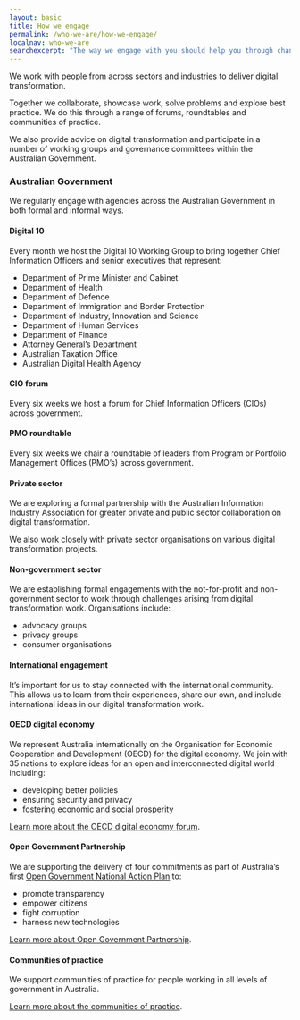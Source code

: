 ```yaml
---
layout: basic
title: How we engage
permalink: /who-we-are/how-we-engage/
localnav: who-we-are
searchexcerpt: "The way we engage with you should help you through change within your organisation."
---
```


We work with people from across sectors and industries to deliver digital transformation. 

Together we collaborate, showcase work, solve problems and explore best practice. We do this through a range of forums, roundtables and communities of practice. 

We also provide advice on digital transformation and participate in a number of working groups and governance committees within the Australian Government.  

### Australian Government

We regularly engage with agencies across the Australian Government in both formal and informal ways. 

#### Digital 10 

Every month we host the Digital 10 Working Group to bring together Chief Information Officers and senior executives that represent:

- Department of Prime Minister and Cabinet 
- Department of Health
- Department of Defence
- Department of Immigration and Border Protection 
- Department of Industry, Innovation and Science
- Department of Human Services
- Department of Finance
- Attorney General’s Department
- Australian Taxation Office
- Australian Digital Health Agency


#### CIO forum 

Every six weeks we host a forum for Chief Information Officers (CIOs) across government. 

#### PMO roundtable 

Every six weeks we chair a roundtable of leaders from Program or Portfolio Management Offices (PMO’s) across government. 

#### Private sector 

We are exploring a formal partnership with the Australian Information Industry Association for greater private and public sector collaboration on digital transformation. 

We also work closely with private sector organisations on various digital transformation projects. 

#### Non-government sector 

We are establishing formal engagements with the not-for-profit and non-government sector to work through challenges arising from digital transformation work. Organisations include:

- advocacy groups
- privacy groups 
- consumer organisations

#### International engagement

It’s important for us to stay connected with the international community. This allows us to learn from their experiences, share our own, and include international ideas in our digital transformation work. 

#### OECD digital economy  

We represent Australia internationally on the Organisation for Economic Cooperation and Development (OECD) for the digital economy. We join with 35 nations to explore ideas for an open and interconnected digital world including: 

- developing better policies 
- ensuring security and privacy 
- fostering economic and social prosperity

[Learn more about the OECD digital economy forum](http://www.oecd.org/gov/digital-government/). 

#### Open Government Partnership 

We are supporting the delivery of four commitments as part of Australia’s first [Open Government National Action Plan](https://ogpau.pmc.gov.au/commitment/51-open-government-forum) to: 

- promote transparency
- empower citizens
- fight corruption
- harness new technologies

[Learn more about Open Government Partnership](https://www.opengovpartnership.org/).

#### Communities of practice

We support communities of practice for people working in all levels of government in Australia. 

[Learn more about the communities of practice](https://www.dta.gov.au/what-we-do/partnerships/communities/). 
